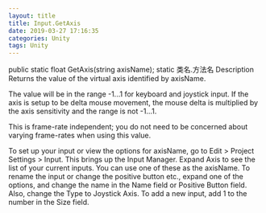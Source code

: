 ```yaml
---
layout: title
title: Input.GetAxis
date: 2019-03-27 17:16:35
categories: Unity
tags: Unity
---
```

public static float GetAxis(string axisName); static 类名.方法名
Description
Returns the value of the virtual axis identified by axisName.

The value will be in the range -1...1 for keyboard and joystick input. If the axis is setup to be delta mouse movement, the mouse delta is multiplied by the axis sensitivity and the range is not -1...1.

This is frame-rate independent; you do not need to be concerned about varying frame-rates when using this value.

To set up your input or view the options for axisName, go to Edit > Project Settings > Input. This brings up the Input Manager. Expand Axis to see the list of your current inputs. You can use one of these as the axisName. To rename the input or change the positive button etc., expand one of the options, and change the name in the Name field or Positive Button field. Also, change the Type to Joystick Axis. To add a new input, add 1 to the number in the Size field.
